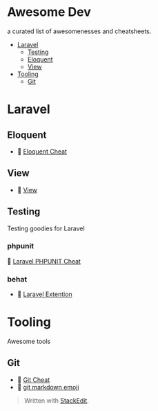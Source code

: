 
# Awesome Dev

a curated list of awesomenesses and cheatsheets.

* [Laravel](#laravel)
	* [Testing](#testing)
	* [Eloquent](#eloquent)
	* [View](#view)
* [Tooling](#tooling)
	* [Git](#git)



# Laravel

## Eloquent
 * :bookmark: [Eloquent Cheat](docs/laravel/EloquentCheat.md)

## View
* :bookmark: [View](docs/laravel/ViewCheat.md)

## Testing
Testing goodies for Laravel

### phpunit
:bookmark: [Laravel PHPUNIT Cheat](docs/laravel/PHPUNITcheat.md)
### behat
* :link: [Laravel Extention](https://github.com/laracasts/Behat-Laravel-Extension) 


# Tooling
Awesome tools

## Git
* :bookmark: [Git Cheat](docs/tooling/gitCheat.md)
* :link: [git markdown emoji](https://gist.github.com/rxaviers/7360908)




> Written with [StackEdit](https://stackedit.io/).
<!--stackedit_data:
eyJwcm9wZXJ0aWVzIjoiZXh0ZW5zaW9uczpcbiAgcHJlc2V0Oi
BnZm1cbiIsImhpc3RvcnkiOls5MzMwODM2MjgsLTE1NjIwNDI3
OTIsMTIzNDc0NTUxOSw1NzE2MDE0OTUsLTE3ODM3MDYyODksMT
k0MDY4NjY3LC04OTc4ODc4MDYsLTcxMzI1ODQ1OF19
-->